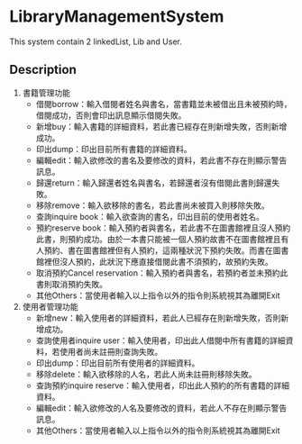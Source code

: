 LibraryManagementSystem
===

This system contain 2 linkedList, Lib and User.

Description
---
1. 書籍管理功能
    - 借閱borrow：輸入借閱者姓名與書名，當書籍並未被借出且未被預約時，借閱成功，否則會印出訊息顯示借閱失敗。
    - 新增buy：輸入書籍的詳細資料，若此書已經存在則新增失敗，否則新增成功。
    - 印出dump：印出目前所有書籍的詳細資料。
    - 編輯edit：輸入欲修改的書名及要修改的資料，若此書不存在則顯示警告訊息。
    - 歸還return：輸入歸還者姓名與書名，若歸還者沒有借閱此書則歸還失敗。
    - 移除remove：輸入欲移除的書名，若此書尚未被買入則移除失敗。
    - 查詢inquire book：輸入欲查詢的書名，印出目前的使用者姓名。
    - 預約reserve book：輸入預約者與書名，若此書不在圖書館裡且沒人預約此書，則預約成功。由於一本書只能被一個人預約故書不在圖書館裡且有人預約、書在圖書館裡但有人預約，這兩種狀況下預約失敗。而書在圖書館裡但沒人預約，此狀況下應直接借閱此書不須預約，故預約失敗。
    - 取消預約Cancel reservation：輸入預約者與書名，若預約者並未預約此書則取消預約失敗。
    - 其他Others：當使用者輸入以上指令以外的指令則系統視其為離開Exit
2. 使用者管理功能
    - 新增new：輸入使用者的詳細資料，若此人已經存在則新增失敗，否則新增成功。
    - 查詢使用者inquire user：輸入使用者，印出此人借閱中所有書籍的詳細資料，若使用者尚未註冊則查詢失敗。
    - 印出dump：印出目前所有使用者的詳細資料。
    - 移除delete：輸入欲移除的人名，若此人尚未註冊則移除失敗。
    - 查詢預約inquire reserve：輸入使用者，印出此人預約的所有書籍的詳細資料。
    - 編輯edit：輸入欲修改的人名及要修改的資料，若此人不存在則顯示警告訊息。
    - 其他Others：當使用者輸入以上指令以外的指令則系統視其為離開Exit


